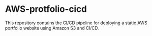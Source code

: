 # AWS-protfolio-cicd
This repository contains the CI/CD pipeline for deploying a static AWS portfolio website using Amazon S3 and CI/CD.
